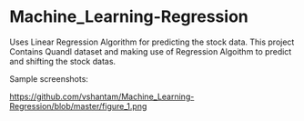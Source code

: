 # Machine_Learning-Regression
Uses Linear Regression Algorithm for predicting the stock data.
This project Contains Quandl dataset and making use of Regression Algoithm to predict and shifting the stock datas.

Sample screenshots:

https://github.com/vshantam/Machine_Learning-Regression/blob/master/figure_1.png
